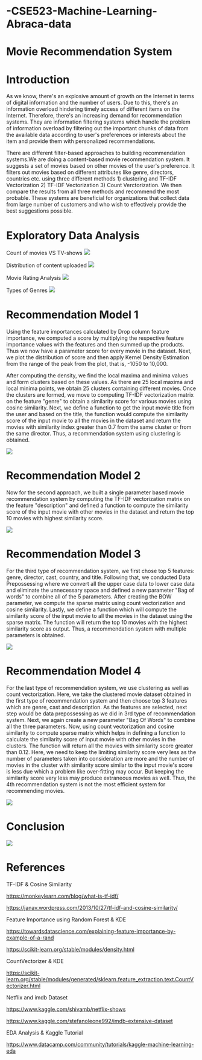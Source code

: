 # -CSE523-Machine-Learning-Abraca-data
# Movie Recommendation System
# Introduction 

As we know, there's an explosive amount of growth on the Internet in terms of digital information and the number of users. Due to this, there's an information overload hindering timely access of different items on the Internet. Therefore, there's an increasing demand for recommendation systems. They are information filtering systems which handle the problem of information overload by filtering out the important chunks of data from the available data according to user's preferences or interests about the item and provide them with personalized recommendations. 

There are different filter-based approaches to building recommendation systems.We are doing a content-based movie recommendation system. It suggests a set of movies based on other movies of the user's preference. It filters out movies based on different attributes like genre, directors, countries etc. using three different methods 1) clustering and TF-IDF Vectorization 2) TF-IDF Vectorization 3) Count Verctorization. We then compare the results from all three methods and recommend the most probable.
These systems are beneficial for organizations that collect data from large number of customers and who wish to effectively provide the best suggestions possible.

# Exploratory Data Analysis

Count of movies VS TV-shows
![](https://github.com/YashviPipaliya/-CSE523-Machine-Learning-Abraca-data/blob/main/Results/EDA/Count%20of%20movies%20VS%20TV-shows.PNG)

Distribution of content uploaded
![](https://github.com/YashviPipaliya/-CSE523-Machine-Learning-Abraca-data/blob/main/Results/EDA/Distribution%20of%20content%20uploaded.PNG)

Movie Rating Analysis
![](https://github.com/YashviPipaliya/-CSE523-Machine-Learning-Abraca-data/blob/main/Results/EDA/Movie%20Rating%20Analysis.PNG)

Types of Genres
![](https://github.com/YashviPipaliya/-CSE523-Machine-Learning-Abraca-data/blob/main/Results/EDA/Types%20of%20Genres.PNG)


# Recommendation Model 1
Using the feature importances calculated by Drop column feature importance, we computed a score by multiplying the respective feature importance values with the features and then summed up the products. Thus we now have a parameter score for every movie in the dataset. Next, we plot the distribution of score and then apply Kernel Density Estimation from the range of the peak from the plot, that is, -1050 to 10,000.

After computing the density, we find the local maxima and minima values and form clusters based on these values. As there are 25 local maxima and local minima points, we obtain 25 clusters containing different movies. Once the clusters are formed, we move to computing TF-IDF vectorization matrix on the feature "genre" to obtain a similarity score for various movies using cosine similarity. Next, we define a function to get the input movie title from the user and based on the title, the function would compute the similarity score of the input movie to all the movies in the dataset and return the movies with similarity index greater than 0.7 from the same cluster or from the same director. Thus, a recommendation system using clustering is obtained.

![](https://github.com/YashviPipaliya/-CSE523-Machine-Learning-Abraca-data/blob/main/Results/Final%20Results/Model1%20Movie3.PNG)

# Recommendation Model 2
Now for the second approach, we built a single parameter based movie recommendation system by computing the TF-IDF vectorization matrix on the feature "description" and defined a function to compute the similarity score of the input movie with other movies in the dataset and return the top 10 movies with highest similarity score.

![](https://github.com/YashviPipaliya/-CSE523-Machine-Learning-Abraca-data/blob/main/Results/Final%20Results/Model2%20Movie3.PNG)

# Recommendation Model 3
For the third type of recommendation system, we first chose top 5 features: genre, director, cast, country, and title. Following that, we conducted Data Prepossessing where we convert all the upper case data to lower case data and eliminate the unnecessary space and defined a new parameter "Bag of words" to combine all of the 5 parameters. After creating the BOW parameter, we compute the sparse matrix using count vectorization and cosine similarity. Lastly, we define a function which will compute the similarity score of the input movie to all the movies in the dataset using the sparse matrix. The function will return the top 10 movies with the highest similarity score as output. Thus, a recommendation system with multiple parameters is obtained.

![](https://github.com/YashviPipaliya/-CSE523-Machine-Learning-Abraca-data/blob/main/Results/Final%20Results/Model3%20Movie3.PNG)

# Recommendation Model 4
For the last type of recommendation system, we use clustering as well as count vectorization. Here, we take the clustered movie dataset obtained in the first type of recommendation system and then choose top 3 features which are genre, cast and description. As the features are selected, next step would be data prepossessing as we did in 3rd type of recommendation system. Next, we again create a new parameter "Bag Of Words" to combine all the three parameters. Now, using count vectorization and cosine similarity to compute sparse matrix which helps in defining a function to calculate the similarity score of input movie with other movies in the clusters. The function will return all the movies with similarity score greater than 0.12. Here, we need to keep the limiting similarity score very less as the number of parameters taken into consideration are more and the number of movies in the cluster with similarity score similar to the input movie's score is less due which a problem like over-fitting may occur. But keeping the similarity score very less may produce extraneous movies as well. Thus, the 4th recommendation system is not the most efficient system for recommending movies.

![](https://github.com/YashviPipaliya/-CSE523-Machine-Learning-Abraca-data/blob/main/Results/Final%20Results/Model4%20Movie3.jpeg)

# Conclusion 

![](https://github.com/YashviPipaliya/-CSE523-Machine-Learning-Abraca-data/blob/main/Results/Comparision.PNG)

# References
TF-IDF & Cosine Similarity

https://monkeylearn.com/blog/what-is-tf-idf/

https://janav.wordpress.com/2013/10/27/tf-idf-and-cosine-similarity/

Feature Importance using Random Forest & KDE

https://towardsdatascience.com/explaining-feature-importance-by-example-of-a-rand

https://scikit-learn.org/stable/modules/density.html

CountVectorizer & KDE

https://scikit-learn.org/stable/modules/generated/sklearn.feature_extraction.text.CountVectorizer.html

Netflix and imdb Dataset

https://www.kaggle.com/shivamb/netflix-shows

https://www.kaggle.com/stefanoleone992/imdb-extensive-dataset

EDA Analysis & Kaggle Tutorial

https://www.datacamp.com/community/tutorials/kaggle-machine-learning-eda






